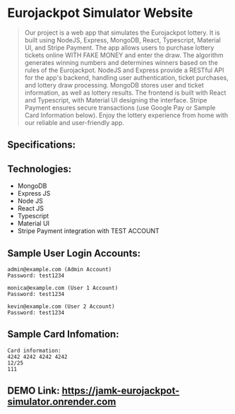 # Eurojackpot Simulator Website

> Our project is a web app that simulates the Eurojackpot lottery. It is built using NodeJS, Express, MongoDB, React, Typescript, Material UI, and Stripe Payment. The app allows users to purchase lottery tickets online WITH FAKE MONEY and enter the draw. The algorithm generates winning numbers and determines winners based on the rules of the Eurojackpot. NodeJS and Express provide a RESTful API for the app's backend, handling user authentication, ticket purchases, and lottery draw processing. MongoDB stores user and ticket information, as well as lottery results. The frontend is built with React and Typescript, with Material UI designing the interface. Stripe Payment ensures secure transactions (use Google Pay or Sample Card Information below). Enjoy the lottery experience from home with our reliable and user-friendly app.

## Specifications:

## Technologies:

- MongoDB
- Express JS
- Node JS
- React JS
- Typescript
- Material UI
- Stripe Payment integration with TEST ACCOUNT

## Sample User Login Accounts:

```
admin@example.com (Admin Account)
Password: test1234

monica@example.com (User 1 Account)
Password: test1234

kevin@example.com (User 2 Account)
Password: test1234
```

## Sample Card Infomation:

```
Card information:
4242 4242 4242 4242
12/25
111
```

## DEMO Link: https://jamk-eurojackpot-simulator.onrender.com
